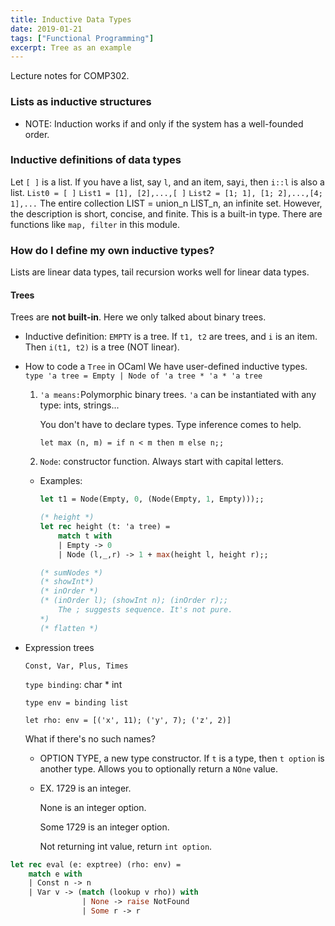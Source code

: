 ```yaml
---
title: Inductive Data Types
date: 2019-01-21
tags: ["Functional Programming"]
excerpt: Tree as an example
---
```


Lecture notes for COMP302.

### Lists as inductive structures

- NOTE: Induction works if and only if the system has a well-founded order.

### Inductive definitions of data types

Let `[ ]` is a list. If you have a list, say `l`, and an item, say`i`, then `i::l` is also a list.
`List0 = [ ]`
`List1 = [1], [2],...,[ ]`
`List2 = [1; 1], [1; 2],...,[4; 1],...`
The entire collection LIST = union_n LIST_n, an infinite set. However, the description is short, concise, and finite.
This is a built-in type. There are functions like `map, filter` in this module.

### How do I define my own inductive types?

Lists are linear data types, tail recursion works well for linear data types.

#### Trees

Trees are **not built-in**. Here we only talked about binary trees.

- Inductive definition:
  `EMPTY` is a tree.
  If `t1, t2` are trees, and `i` is an item. Then `i(t1, t2)` is a tree (NOT linear).

- How to code a `Tree` in OCaml
  We have user-defined inductive types.
  `type 'a tree = Empty | Node of 'a tree * 'a * 'a tree`

  1. `'a means:`Polymorphic binary trees. `'a` can be instantiated with any type: ints, strings...

     You don't have to declare types. Type inference comes to help.

     `let max (n, m) = if n < m then m else n;;`

  2. `Node`: constructor function. Always start with capital letters.

  - Examples:

    ```ocaml
    let t1 = Node(Empty, 0, (Node(Empty, 1, Empty)));;

    (* height *)
    let rec height (t: 'a tree) =
    	match t with
    	| Empty -> 0
    	| Node (l,_,r) -> 1 + max(height l, height r);;

    (* sumNodes *)
    (* showInt*)
    (* inOrder *)
    (* (inOrder l); (showInt n); (inOrder r);;
    	The ; suggests sequence. It's not pure.
    *)
    (* flatten *)
    ```

- Expression trees

  `Const, Var, Plus, Times`

  `type binding`: char \* int

  `type env = binding list`

  `let rho: env = [('x', 11); ('y', 7); ('z', 2)]`

  What if there's no such names?

  - OPTION TYPE, a new type constructor. If `t` is a type, then `t option` is another type. Allows you to optionally return a `NOne` value.

  - EX. 1729 is an integer.

    None is an integer option.

    Some 1729 is an integer option.

    Not returning int value, return `int option`.

```ocaml
let rec eval (e: exptree) (rho: env) =
	match e with
	| Const n -> n
	| Var v -> (match (lookup v rho)) with
				| None -> raise NotFound
				| Some r -> r
```
